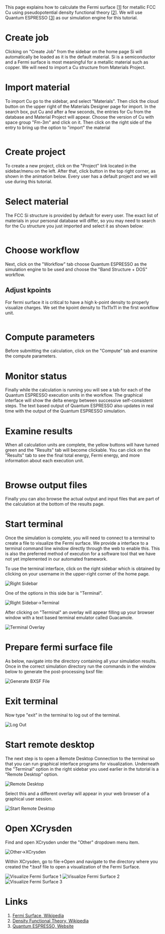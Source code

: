 <!-- TODO by TB -->

This page explains how to calculate the Fermi surface [[1](#links)] for metallic FCC Cu using pseudopotential density functional theory [[2](#links)]. We will use Quantum ESPRESSO [[3](#links)] as our simulation engine for this tutorial.

# Create job

Clicking on "Create Job" from the sidebar on the home page Si will automatically be loaded as it is the default material.  Si is a semiconductor and a Fermi surface is most meaningful for a metallic material such as copper.  We will need to import a Cu structure from Materials Project.

# Import material

To import Cu go to the sidebar, and select "Materials".  Then click the cloud button on the upper right of the Materials Designer page for import.  In the search box, put Cu and after a few seconds, the entries for Cu from the database and Material Project will appear.  Choose the version of Cu with space group "Fm-3m" and click on it.  Then click on the right side of the entry to bring up the option to "import" the material

<img data-gifffer="/images/tutorials/ImportCu.gif" />

# Create project

To create a new project, click on the "Project" link located in the sidebar/menu on the left. After that, click <i class="zmdi zmdi-plus-circle zmdi-hc-border"></i> button in the top right corner, as shown in the animation below. Every user has a default project and we will use during this tutorial.

# Select material

The FCC Si structure is provided by default for every user.  The exact list of materials in your personal database will differ, so you may need to search for the Cu structure you just imported and select it as shown below:

<img data-gifffer="/images/tutorials/CreateCuJob.gif" />

# Choose workflow

Next, click on the "Workflow" tab choose Quantum ESPRESSO as the simulation engine to be used and choose the "Band Structure + DOS" workflow.

## Adjust kpoints

For fermi surface it is critical to have a high k-point density to properly visualize charges.  We set the kpoint density to 11x11x11 in the first workflow unit.

<img data-gifffer="/images/tutorials/ChargeCu2.gif" />

# Compute parameters

Before submitting the calculation, click on the "Compute" tab and examine the compute parameters.


# Monitor status

Finally while the calculation is running you will see a tab for each of the Quantum ESPRESSO execution units in the workflow.  The graphical interface will show the delta energy between successive self-consistent steps.  The text based output of Quantum ESPRESSO also updates in real time with the output of the Quantum ESPRESSO simulation.

# Examine results

When all calculation units are complete, the yellow buttons will have turned green and the "Results" tab will become clickable.  You can click on the "Results" tab to see the final total energy, Fermi energy, and more information about each execution unit.

<img data-gifffer="/images/tutorials/ConvergeStep6.gif" />

# Browse output files

Finally you can also browse the actual output and input files that are part of the calculation at the bottom of the results page.

# Start terminal

Once the simulation is complete, you will need to connect to a terminal to create a file to visualize the Fermi surface.  We provide a interface to a terminal command line window directly through the web to enable this.  This is also the preferred method of execution for a software tool that we have not yet implemented in our automated framework.

To use the terminal interface, click on the right sidebar which is obtained by clicking on your username in the upper-right corner of the home page.

![Right Sidebar](../../images/tutorials/RightSidebar.png "Right Sidebar")

One of the options in this side bar is "Terminal".

![Right Sidebar->Terminal](../../images/tutorials/StartTerminal.png "Right Sidebar->Terminal")

After clicking on "Terminal" an overlay will appear filling up your browser window with a text based terminal emulator called Guacamole.

![Terminal Overlay](../../images/tutorials/LogInToTerminal.png "Terminal Overlay")

# Prepare fermi surface file

As below, navigate into the directory containing all your simulation results.  Once in the correct simulation directory run the commands in the window below to generate the post-processing bxsf file:

![Generate BXSF File](../../images/tutorials/GenerateBXSFFile.png "Generate BXSF File")

# Exit terminal

Now type "exit" in the terminal to log out of the terminal.

![Log Out](../../images/tutorials/LogoutOfTerminal.png "Log Out")

# Start remote desktop

The next step is to open a Remote Desktop Connection to the terminal so that you can run graphical interface programs for visualization.  Underneath the "Terminal" option in the right sidebar you used earlier in the tutorial is a "Remote Desktop" option.

![Remote Desktop](../../images/tutorials/ChooseRemoteDesktop.png "Remote Desktop")

Select this and a different overlay will appear in your web browser of a graphical user session.

![Start Remote Desktop](../../images/tutorials/StartRemoteDesktop.png "Start Remote Desktop")

# Open XCrysden

Find and open XCrysden under the "Other" dropdown menu item.

![Other->XCrysden](../../images/tutorials/RemoteDesktopApps.png "Other->XCrysden")

Within XCrysden, go to file->Open and navigate to the directory where you created the *.bxsf file to open a visualization of the Fermi Surface.

![Visualize Fermi Surface 1](../../images/tutorials/FermiSurface1.png "Visualize Fermi Surface 1")
![Visualize Fermi Surface 2](../../images/tutorials/FermiSurface2.png "Visualize Fermi Surface 2")
![Visualize Fermi Surface 3](../../images/tutorials/FermiSurface3.png "Visualize Fermi Surface 3")

# Links

1. [Fermi Surface, Wikipedia](https://en.wikipedia.org/wiki/Fermi_surface)
2. [Density Functional Theory, Wikipedia](https://en.wikipedia.org/wiki/Density_functional_theory)
3. [Quantum ESPRESSO, Website](http://www.quantum-espresso.org/)
